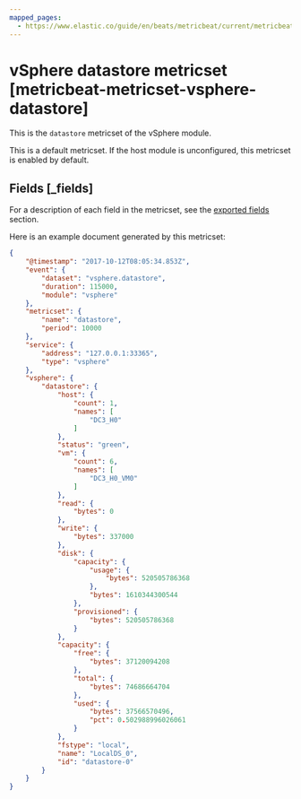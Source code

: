 ```yaml
---
mapped_pages:
  - https://www.elastic.co/guide/en/beats/metricbeat/current/metricbeat-metricset-vsphere-datastore.html
---
```


# vSphere datastore metricset [metricbeat-metricset-vsphere-datastore]

This is the `datastore` metricset of the vSphere module.

This is a default metricset. If the host module is unconfigured, this metricset is enabled by default.

## Fields [_fields]

For a description of each field in the metricset, see the [exported fields](/reference/metricbeat/exported-fields-vsphere.md) section.

Here is an example document generated by this metricset:

```json
{
    "@timestamp": "2017-10-12T08:05:34.853Z",
    "event": {
        "dataset": "vsphere.datastore",
        "duration": 115000,
        "module": "vsphere"
    },
    "metricset": {
        "name": "datastore",
        "period": 10000
    },
    "service": {
        "address": "127.0.0.1:33365",
        "type": "vsphere"
    },
    "vsphere": {
        "datastore": {
            "host": {
                "count": 1,
                "names": [
                    "DC3_H0"
                ]
            },
            "status": "green",
            "vm": {
                "count": 6,
                "names": [
                    "DC3_H0_VM0"
                ]
            },
            "read": {
                "bytes": 0
            },
            "write": {
                "bytes": 337000
            },
            "disk": {
                "capacity": {
                    "usage": {
                        "bytes": 520505786368
                    },
                    "bytes": 1610344300544
                },
                "provisioned": {
                    "bytes": 520505786368
                }
            },
            "capacity": {
                "free": {
                    "bytes": 37120094208
                },
                "total": {
                    "bytes": 74686664704
                },
                "used": {
                    "bytes": 37566570496,
                    "pct": 0.502988996026061
                }
            },
            "fstype": "local",
            "name": "LocalDS_0",
            "id": "datastore-0"
        }
    }
}
```
